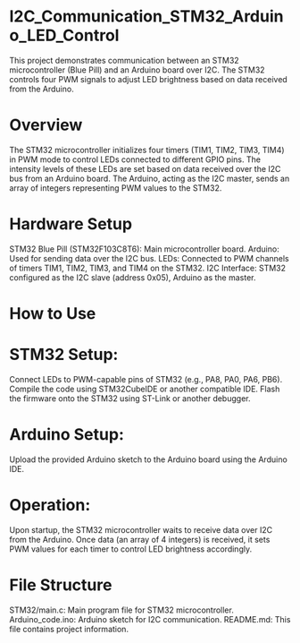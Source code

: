 # I2C_Communication_STM32_Arduino_LED_Control
This project demonstrates communication between an STM32 microcontroller (Blue Pill) and an Arduino board over I2C. The STM32 controls four PWM signals to adjust LED brightness based on data received from the Arduino.

# Overview
The STM32 microcontroller initializes four timers (TIM1, TIM2, TIM3, TIM4) in PWM mode to control LEDs connected to different GPIO pins. The intensity levels of these LEDs are set based on data received over the I2C bus from an Arduino board. The Arduino, acting as the I2C master, sends an array of integers representing PWM values to the STM32.

# Hardware Setup
STM32 Blue Pill (STM32F103C8T6): Main microcontroller board.
Arduino: Used for sending data over the I2C bus.
LEDs: Connected to PWM channels of timers TIM1, TIM2, TIM3, and TIM4 on the STM32.
I2C Interface: STM32 configured as the I2C slave (address 0x05), Arduino as the master.

# How to Use
# STM32 Setup:

Connect LEDs to PWM-capable pins of STM32 (e.g., PA8, PA0, PA6, PB6).
Compile the code using STM32CubeIDE or another compatible IDE.
Flash the firmware onto the STM32 using ST-Link or another debugger.

# Arduino Setup:
Upload the provided Arduino sketch to the Arduino board using the Arduino IDE.
# Operation:
Upon startup, the STM32 microcontroller waits to receive data over I2C from the Arduino.
Once data (an array of 4 integers) is received, it sets PWM values for each timer to control LED brightness accordingly.

# File Structure
STM32/main.c: Main program file for STM32 microcontroller.
Arduino_code.ino: Arduino sketch for I2C communication.
README.md: This file contains project information.


